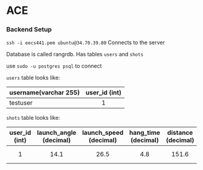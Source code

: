 # ACE

### Backend Setup
`ssh -i eecs441.pem ubuntu@34.70.39.80`
Connects to the server

Database is called rangrdb. Has tables `users` and `shots`

use `sudo -u postgres psql` to connect

`users` table looks like:

| username(varchar 255)| user_id (int) |
| -------------        |:-------------:|
| testuser             | 1             |


`shots` table looks like:

|user_id (int)  | launch_angle (decimal)| launch_speed (decimal)| hang_time (decimal)| distance (decimal)| shot_id (int) | time (timestamp)             |
|:-------------:|:---------------------:|:---------------------:|:------------------:|:-----------------:|:-------------:|:----------------------------:|
|      1        |                  14.1 |                  26.5 |                4.8 |             151.6 |             1 | 2022-03-17 06:38:00.942947   |
